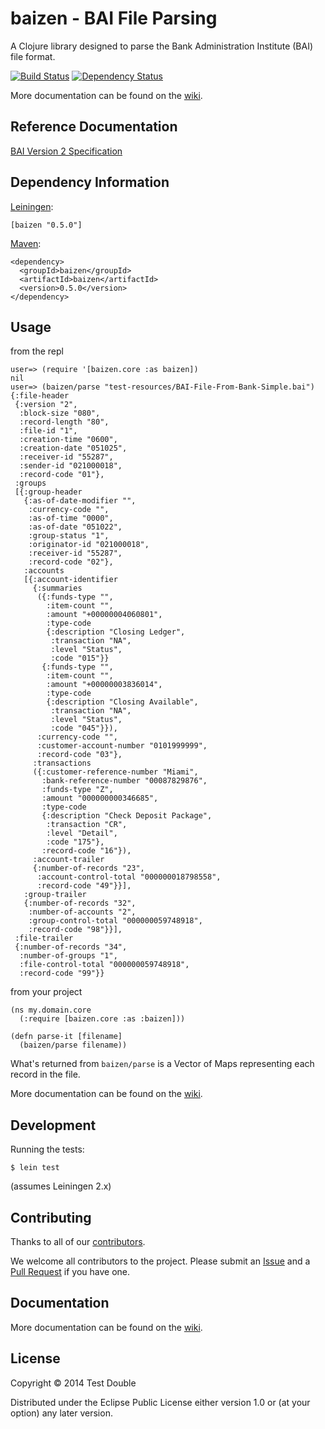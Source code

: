 # baizen - BAI File Parsing

A Clojure library designed to parse the Bank Administration Institute (BAI) file format.

[![Build Status](https://travis-ci.org/testdouble/baizen.png?branch=master)](https://travis-ci.org/testdouble/baizen)
[![Dependency Status](https://www.versioneye.com/user/projects/52fcfed1ec1375683f00013a/badge.png)](https://www.versioneye.com/user/projects/52fcfed1ec1375683f00013a)

More documentation can be found on the [wiki](https://github.com/testdouble/baizen/wiki).

## Reference Documentation

[BAI Version 2 Specification](http://www.bai.org/Libraries/Site-General-Downloads/Cash_Management_2005.sflb.ashx)

## Dependency Information

[Leiningen](https://github.com/technomancy/leiningen/):

```
[baizen "0.5.0"]
```

[Maven](http://maven.apache.org/):

```
<dependency>
  <groupId>baizen</groupId>
  <artifactId>baizen</artifactId>
  <version>0.5.0</version>
</dependency>
```

## Usage

from the repl

```
user=> (require '[baizen.core :as baizen])
nil
user=> (baizen/parse "test-resources/BAI-File-From-Bank-Simple.bai")
{:file-header
 {:version "2",
  :block-size "080",
  :record-length "80",
  :file-id "1",
  :creation-time "0600",
  :creation-date "051025",
  :receiver-id "55287",
  :sender-id "021000018",
  :record-code "01"},
 :groups
 [{:group-header
   {:as-of-date-modifier "",
    :currency-code "",
    :as-of-time "0000",
    :as-of-date "051022",
    :group-status "1",
    :originator-id "021000018",
    :receiver-id "55287",
    :record-code "02"},
   :accounts
   [{:account-identifier
     {:summaries
      ({:funds-type "",
        :item-count "",
        :amount "+00000004060801",
        :type-code
        {:description "Closing Ledger",
         :transaction "NA",
         :level "Status",
         :code "015"}}
       {:funds-type "",
        :item-count "",
        :amount "+00000003836014",
        :type-code
        {:description "Closing Available",
         :transaction "NA",
         :level "Status",
         :code "045"}}),
      :currency-code "",
      :customer-account-number "0101999999",
      :record-code "03"},
     :transactions
     ({:customer-reference-number "Miami",
       :bank-reference-number "00087829876",
       :funds-type "Z",
       :amount "000000000346685",
       :type-code
       {:description "Check Deposit Package",
        :transaction "CR",
        :level "Detail",
        :code "175"},
       :record-code "16"}),
     :account-trailer
     {:number-of-records "23",
      :account-control-total "000000018798558",
      :record-code "49"}}],
   :group-trailer
   {:number-of-records "32",
    :number-of-accounts "2",
    :group-control-total "000000059748918",
    :record-code "98"}}],
 :file-trailer
 {:number-of-records "34",
  :number-of-groups "1",
  :file-control-total "000000059748918",
  :record-code "99"}}
```

from your project

```
(ns my.domain.core
  (:require [baizen.core :as :baizen]))

(defn parse-it [filename]
  (baizen/parse filename))
```

What's returned from `baizen/parse` is a Vector of Maps representing
each record in the file.

More documentation can be found on the
[wiki](https://github.com/testdouble/baizen/wiki).

## Development

Running the tests:

```
$ lein test
```

(assumes Leiningen 2.x)

## Contributing

Thanks to all of our [contributors](https://github.com/testdouble/baizen/graphs/contributors).

We welcome all contributors to the project. Please submit an [Issue](https://github.com/testdouble/baizen/issues)
and a [Pull Request](https://github.com/testdouble/baizen/pulls) if you have one.

## Documentation

More documentation can be found on the [wiki](https://github.com/testdouble/baizen/wiki).

## License

Copyright © 2014 Test Double

Distributed under the Eclipse Public License either version 1.0 or (at
your option) any later version.
